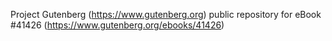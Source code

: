 Project Gutenberg (https://www.gutenberg.org) public repository for eBook #41426 (https://www.gutenberg.org/ebooks/41426)
